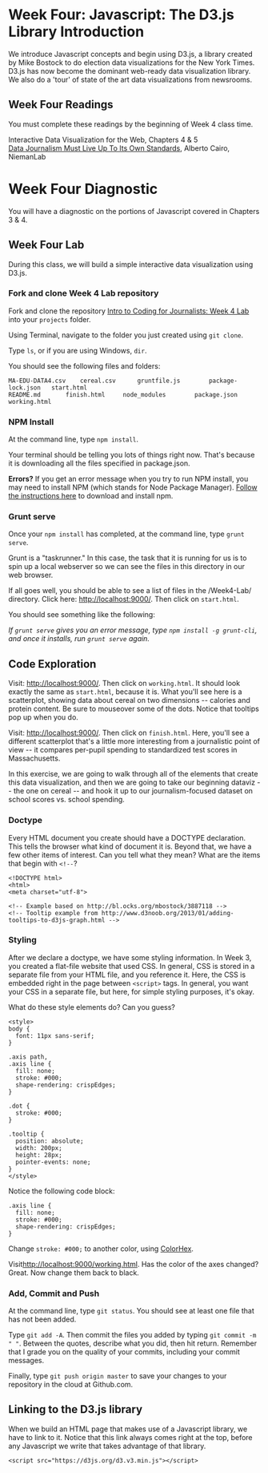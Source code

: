 # Week Four: Javascript: The D3.js Library Introduction

We introduce Javascript concepts and begin using D3.js, a library created by Mike Bostock to do election data visualizations for the New York Times. D3.js has now become the dominant web-ready data visualization library. We also do a 'tour' of state of the art data visualizations from newsrooms.

## Week Four Readings

You must complete these readings by the beginning of Week 4 class time.

Interactive Data Visualization for the Web, Chapters 4 & 5<br>
[Data Journalism Must Live Up To Its Own Standards](http://www.niemanlab.org/2014/07/alberto-cairo-data-journalism-needs-to-up-its-own-standards/), Alberto Cairo, NiemanLab

# Week Four Diagnostic
You will have a diagnostic on the portions of Javascript covered in Chapters 3 & 4.

## Week Four Lab

During this class, we will build a simple interactive data visualization using D3.js.

### Fork and clone Week 4 Lab repository

Fork and clone the repository [Intro to Coding for Journalists: Week 4 Lab](https://github.com/fullstackjournalists/Week4-Lab) into your `projects` folder.

Using Terminal, navigate to the folder you just created using `git clone`.

Type `ls`, or if you are using Windows, `dir`.

You should see the following files and folders:

```
MA-EDU-DATA4.csv	cereal.csv		gruntfile.js		package-lock.json	start.html
README.md		finish.html		node_modules		package.json		working.html
```

### NPM Install

At the command line, type `npm install`.

Your terminal should be telling you lots of things right now. That's because it
is downloading all the files specified in package.json.

**Errors?** If you get an error message when you try to run NPM install, you may need to install NPM (which stands for Node Package Manager). [Follow the instructions here](https://www.npmjs.com/get-npm) to download and install npm.

### Grunt serve

Once your `npm install` has completed, at the command line, type `grunt serve`.

Grunt is a "taskrunner." In this case, the task that it is running for us is
to spin up a local webserver so we can see the files in this directory in our
web browser.

If all goes well, you should be able to see a list of files in the /Week4-Lab/ directory.
Click here: [http://localhost:9000/](http://localhost:9000/). Then click on `start.html`.

You should see something like the following:

*If `grunt serve` gives you an error message, type `npm install -g grunt-cli`, and once it installs, run `grunt serve` again.*


## Code Exploration

Visit: [http://localhost:9000/](http://localhost:9000/). Then click on `working.html`.
It should look exactly the same as `start.html`, because it is. What you'll see
here is a scatterplot, showing data about cereal on two dimensions -- calories
and protein content. Be sure to mouseover some of the dots. Notice that tooltips pop up
when you do.

Visit: [http://localhost:9000/](http://localhost:9000/). Then click on `finish.html`.
Here, you'll see a different scatterplot that's a little more interesting from a journalistic point of view -- it compares per-pupil spending to standardized test scores in Massachusetts.

In this exercise, we are going to walk through all of the elements that create this data visualization, and then we are going to take our beginning dataviz -- the one on cereal -- and hook it up to our journalism-focused dataset on school scores vs. school spending.

### Doctype

Every HTML document you create should have a DOCTYPE declaration. This tells the browser what kind of document it is.  Beyond that, we have a few other items of interest. Can you tell what they mean? What are the items that begin with `<!--`?

```
<!DOCTYPE html>
<html>
<meta charset="utf-8">

<!-- Example based on http://bl.ocks.org/mbostock/3887118 -->
<!-- Tooltip example from http://www.d3noob.org/2013/01/adding-tooltips-to-d3js-graph.html -->

```

### Styling

After we declare a doctype, we have some styling information. In Week 3, you created a flat-file website that used CSS. In general, CSS is stored in a separate file from your HTML file, and you reference it. Here, the CSS is embedded right in the page between `<script>` tags. In general, you want your CSS in a separate file, but here, for simple styling purposes, it's okay.

What do these style elements do? Can you guess?

```
<style>
body {
  font: 11px sans-serif;
}

.axis path,
.axis line {
  fill: none;
  stroke: #000;
  shape-rendering: crispEdges;
}

.dot {
  stroke: #000;
}

.tooltip {
  position: absolute;
  width: 200px;
  height: 28px;
  pointer-events: none;
}
</style>

```

Notice the following code block:

```
.axis line {
  fill: none;
  stroke: #000;
  shape-rendering: crispEdges;
}
```

Change `stroke: #000;` to another color, using [ColorHex](http://www.color-hex.com/).

Visit[http://localhost:9000/working.html](http://localhost:9000/). Has the color of the axes changed? Great. Now change them back to black.

### Add, Commit and Push

At the command line, type `git status`. You should see at least one file that has not been added.

Type `git add -A`. Then commit the files you added by typing `git commit -m " "`. Between the quotes, describe what you did, then hit return. Remember that I grade you on the quality of your commits, including your commit messages.

Finally, type `git push origin master` to save your changes to your repository in the cloud at Github.com.

## Linking to the D3.js library

When we build an HTML page that makes use of a Javascript library, we have to link to it. Notice that this link always comes right at the top, before any Javascript we write that takes advantage of that library.

```
<script src="https://d3js.org/d3.v3.min.js"></script>

```
